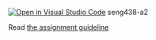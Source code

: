 [![Open in Visual Studio Code](https://classroom.github.com/assets/open-in-vscode-c66648af7eb3fe8bc4f294546bfd86ef473780cde1dea487d3c4ff354943c9ae.svg)](https://classroom.github.com/online_ide?assignment_repo_id=9927193&assignment_repo_type=AssignmentRepo)
seng438-a2

Read [the assignment guideline](seng438-a2.md) 
